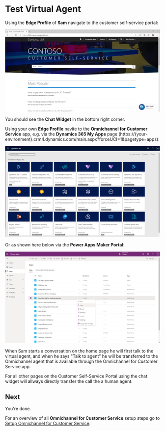 # Test Virtual Agent

Using the **Edge Profile** of **Sam** navigate to the customer self-service portal:

![image.png](images/omnichannel-portal-test.png)

You should see the **Chat Widget** in the bottom right corner.

Using your own **Edge Profile** navite to the **Omnichannel for Customer Service** app, e.g. via the **Dynamics 365 My Apps** page (https://{your-environment}.crm4.dynamics.com/main.aspx?forceUCI=1&pagetype=apps):

![image.png](images/omnichannel-for-customer-service-app-via-apps.png)

Or as shown here below via the **Power Apps Maker Portal**:

![image.png](images/omnichannel-power-apps-maker-portal-for-customer-service-app.png)

When Sam starts a conversation on the home page he will first talk to the virtual agent, and when he says "Talk to agent" he will be transferred to the Omnichannel agent that is available through the Omnichannel for Customer Service app.

For all other pages on the Customer Self-Service Portal using the chat widget will allways directly transfer the call the a human agent.

## Next

You're done.

For an overview of all **Omnichannel for Customer Service** setup steps go to [Setup Omnichannel for Customer Service](Omnichannel-Setup.md).
